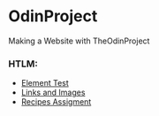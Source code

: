 # OdinProject
Making a Website with TheOdinProject

### HTLM:

- [Element Test](https://github.com/nunoribeiro02/TheOdinProject/tree/main/element-test)
- [Links and Images](https://github.com/nunoribeiro02/TheOdinProject/tree/main/odin-links-and-images)
- [Recipes Assigment](https://github.com/nunoribeiro02/TheOdinProject/tree/main/odin-recipes)

